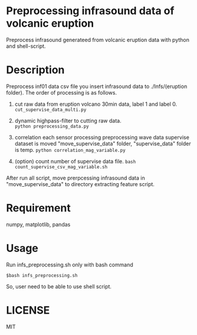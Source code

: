 Preprocessing infrasound data of volcanic eruption
====
Preprocess infrasound generateed from volcanic eruption data with python and shell-script.

Description
====
Preprocess inf01 data csv file you insert infrasound data to ./Infs/(eruption folder).
The order of processing is as follows.
1. cut raw data from eruption volcano 30min data, label 1 and label 0.  
`cut_supervise_data_multi.py`


2. dynamic highpass-filter to cutting raw data.  
`python preprocessing_data.py`


3. correlation each sensor processing preprocessing wave data
supervise dataset is moved "move_supervise_data" folder, "supervise_data" folder is temp.
`python correlation_mag_variable.py`


4. (option) count number of supervise data file.
`bash count_supervise_csv_mag_variable.sh`

After run all script, move prerpcessing infrasound data in "move_supervise_data" to directory extracting feature script.

Requirement
====
numpy, matplotlib, pandas

Usage
====
Run infs_preprocessing.sh only with bash command

`$bash infs_preprocessing.sh`

So, user need to be able to use shell script.

LICENSE
====
MIT

